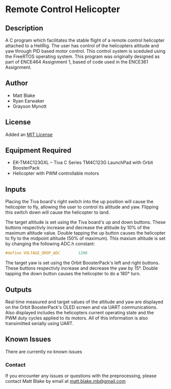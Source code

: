 # Remote Control Helicopter 

## Description
A C program which facilitates the stable flight of a remote control helicopter attached to a HeliRig. The user has control of the helicopters altitude and yaw through PID based motor control. This control system is sceduled using the FreeRTOS operating system. This program was originally designed as part of ENCE464 Assignment 1, based of code used in the ENCE361 Assignment.

## Author
+ Matt Blake
+ Ryan Earwaker
+ Grayson Mynott 

## License
Added an [MIT License](LICENSE)

## Equipment Required
+ EK-TM4C123GXL – Tiva C Series TM4C123G LaunchPad with Orbit BoosterPack
+ Helicopter with PWM controllable motors


## Inputs
Placing the Tiva board's right switch into the up position will cause the helicopter to fly, allowing the user to control its altitude and yaw. Flipping this switch down will cause the helicopter to land.

The target altitude is set using the Tiva board's up and down buttons. These buttons respectivly increase and decrease the altitude by 10% of the maximum altitude value. Double tapping the up button causes the helicopter to fly to the midpoint altitude (50% of maximum). This maxium altitude is set by changing the following ADC.h constant:
```c
#define VOLTAGE_DROP_ADC        1200 
```

The target yaw is set using the Orbit BoosterPack's left and right buttons. These buttons respectivly increase and decrease the yaw by 15°. Double tapping the down button causes the helicopter to do a 180° turn.


## Outputs
Real time measured and target values of the altitude and yaw are displayed on the Orbit BoosterPack's OLED screen and via UART communications. Also displayed includes the helicopters current operating state and the PWM duty cycles applied to its motors. All of this information is also transimitted serially using UART.


## Known Issues
There are currently no known issues

### Contact
If you encounter any issues or questions with the preprocessing, please contact 
Matt Blake by email at matt.blake.mb@gmail.com
